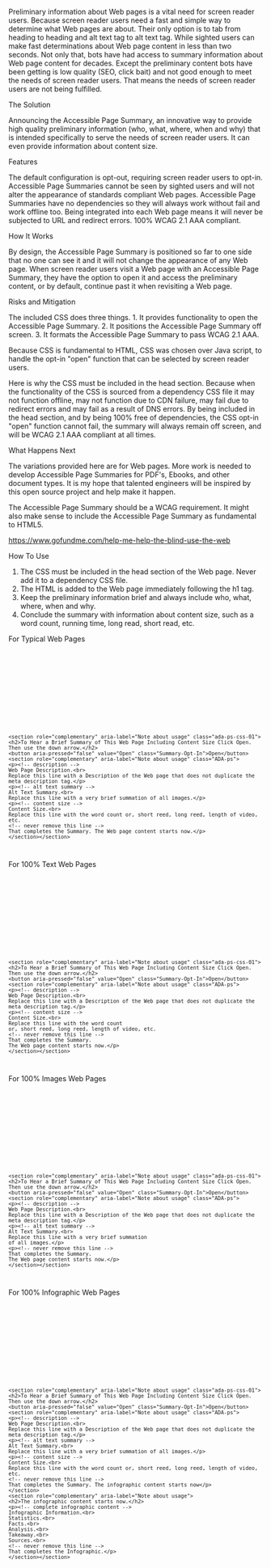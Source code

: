 Preliminary information about Web pages is a vital need for screen reader users. Because screen reader users need a fast and simple way to determine what Web pages are about. Their only option is to tab from heading to heading and alt text tag to alt text tag. While sighted users can make fast determinations about Web page content in less than two seconds. Not only that, bots have had access to summary information about Web page content for decades. Except the preliminary content bots have been getting is low quality (SEO, click bait) and not good enough to meet the needs of screen reader users. That means the needs of screen reader users are not being fulfilled.

The Solution

Announcing the Accessible Page Summary, an innovative way to provide high quality preliminary information (who, what, where, when and why) that is intended specifically to serve the needs of screen reader users. It can even provide information about content size.

Features

The default configuration is opt-out, requiring screen reader users to opt-in.
Accessible Page Summaries cannot be seen by sighted users and will not alter the appearance of standards compliant Web pages.
Accessible Page Summaries have no dependencies so they will always work without fail and work offline too. Being integrated into each Web page means it will never be subjected to URL and redirect errors.
100% WCAG 2.1 AAA compliant.

How It Works

By design, the Accessible Page Summary is positioned so far to one side that no one can see it and it will not change the appearance of any Web page. When screen reader users visit a Web page with an Accessible Page Summary, they have the option to open it and access the preliminary content, or by default, continue past it when revisiting a Web page.

Risks and Mitigation

The included CSS does three things. 1. It provides functionality to open the Accessible Page Summary. 2. It positions the Accessible Page Summary off screen. 3. It formats the Accessible Page Summary to pass WCAG 2.1 AAA.

Because CSS is fundamental to HTML, CSS was chosen over Java script, to handle the opt-in "open" function that can be selected by screen reader users.

Here is why the CSS must be included in the head section. Because when the functionality of the CSS is sourced from a dependency CSS file it may not function offline, may not function due to CDN failure, may fail due to redirect errors and may fail as a result of DNS errors. By being included in the head section, and by being 100% free of dependencies, the CSS opt-in "open" function cannot fail, the summary will always remain off screen, and will be WCAG 2.1 AAA compliant at all times.

What Happens Next

The variations provided here are for Web pages. More work is needed to develop Accessible Page Summaries for PDF's, Ebooks, and other document types. It is my hope that talented engineers will be inspired by this open source project and help make it happen.

The Accessible Page Summary should be a WCAG requirement. It might also make sense to include the Accessible Page Summary as fundamental to HTML5.

https://www.gofundme.com/help-me-help-the-blind-use-the-web

How To Use

1. The CSS must be included in the head section of the Web page. Never add it to a dependency CSS file.
2. The HTML is added to the Web page immediately following the h1 tag.
3. Keep the preliminary information brief and always include who, what, where, when and why.
4. Conclude the summary with information about content size, such as a word count, running time, long read, short read, etc.

For Typical Web Pages
<code><!-- Accessible Page Summary CSS - BEGIN -->
<style>/* Opt-Out (default) */.ADA-ps {display: none}/* Opt-In (selectable) */.Summary-Opt-In:focus+.ADA-ps {display: block}/* WCAG 2.1 AAA */.ada-ps-css-01 {background: #fff; color: #000;display: inline-block; font-size: 1.5rem; line-height: 150%; margin-left: -3000rem; position: absolute; z-index: 997}</style>
<!-- Accessible Page Summary CSS - END -->
<!-- FOR TYPICAL WEB PAGES - ADA P.S. 1 -->
<!-- Accessible Page Summary - BEGIN -->
<!-- Passed WCAG 2.1 AAA 08/25/2023 -->
    <section role="complementary" aria-label="Note about usage" class="ada-ps-css-01">
    <h2>To Hear a Brief Summary of This Web Page Including Content Size Click Open. Then use the down arrow.</h2>
    <button aria-pressed="false" value="Open" class="Summary-Opt-In">Open</button>
    <section role="complementary" aria-label="Note about usage" class="ADA-ps">
    <p><!-- description -->
    Web Page Description.<br>
    Replace this line with a Description of the Web page that does not duplicate the meta description tag.</p>
    <p><!-- alt text summary -->
    Alt Text Summary.<br>
    Replace this line with a very brief summation of all images.</p>
    <p><!-- content size -->
    Content Size.<br>
    Replace this line with the word count or, short reed, long reed, length of video, etc.
    <!-- never remove this line -->
    That completes the Summary. The Web page content starts now.</p>
    </section></section>
<!-- Accessible Page Summary - END --></code>

For 100% Text Web Pages
<code><!-- Accessible Page Summary CSS - BEGIN -->
<style>/* Opt-Out (default) */.ADA-ps {display: none}/* Opt-In (selectable) */.Summary-Opt-In:focus+.ADA-ps {display: block}/* WCAG 2.1 AAA */.ada-ps-css-01 {background: #fff; color: #000;display: inline-block; font-size: 1.5rem; line-height: 150%; margin-left: -3000rem; position: absolute; z-index: 997}</style>
<!-- Accessible Page Summary CSS - END -->
<!-- FOR 100% TEXT WEB PAGES - ADA P.S. 2 -->
<!-- Accessible Page Summary - BEGIN -->
<!-- Passed WCAG 2.1 AAA 08/25/2023 -->
    <section role="complementary" aria-label="Note about usage" class="ada-ps-css-01">
    <h2>To Hear a Brief Summary of This Web Page Including Content Size Click Open.
    Then use the down arrow.</h2>
    <button aria-pressed="false" value="Open" class="Summary-Opt-In">Open</button>
    <section role="complementary" aria-label="Note about usage" class="ADA-ps">
    <p><!-- description -->
    Web Page Description.<br>
    Replace this line with a Description of the Web page that does not duplicate the meta description tag.</p>
    <p><!-- content size -->
    Content Size.<br>
    Replace this line with the word count
    or, short reed, long reed, length of video, etc.
    <!-- never remove this line -->
    That completes the Summary.
    The Web page content starts now.</p>
    </section></section>
<!-- Accessible Page Summary - END --></code>

For 100% Images Web Pages
<code><!-- Accessible Page Summary CSS - BEGIN -->
<style>/* Opt-Out (default) */.ADA-ps {display: none}/* Opt-In (selectable) */.Summary-Opt-In:focus+.ADA-ps {display: block}/* WCAG 2.1 AAA */.ada-ps-css-01 {background: #fff; color: #000;display: inline-block; font-size: 1.5rem; line-height: 150%; margin-left: -3000rem; position: absolute; z-index: 997}</style>
<!-- Accessible Page Summary CSS - END -->
<!-- FOR 100% IMAGES WEB PAGES - ADA P.S. 3 -->
<!-- Accessible Page Summary - BEGIN -->
<!-- Passed WCAG 2.1 AAA 08/25/2023 -->
    <section role="complementary" aria-label="Note about usage" class="ada-ps-css-01">
    <h2>To Hear a Brief Summary of This Web Page Including Content Size Click Open.
    Then use the down arrow.</h2>
    <button aria-pressed="false" value="Open" class="Summary-Opt-In">Open</button>
    <section role="complementary" aria-label="Note about usage" class="ADA-ps">
    <p><!-- description -->
    Web Page Description.<br>
    Replace this line with a Description of the Web page that does not duplicate the meta description tag.</p>
    <p><!-- alt text summary -->
    Alt Text Summary.<br>
    Replace this line with a very brief summation
    of all images.</p>
    <p><!-- never remove this line -->
    That completes the Summary.
    The Web page content starts now.</p>
    </section></section>
<!-- Accessible Page Summary - END --></code>

For 100% Infographic Web Pages
<code><!-- Accessible Page Summary CSS - BEGIN -->
<style>/* Opt-Out (default) */.ADA-ps {display: none}/* Opt-In (selectable) */.Summary-Opt-In:focus+.ADA-ps {display: block}/* WCAG 2.1 AAA */.ada-ps-css-01 {background: #fff; color: #000;display: inline-block; font-size: 1.5rem; line-height: 150%; margin-left: -3000rem; position: absolute; z-index: 997}</style>
<!-- Accessible Page Summary CSS - END -->
<!-- FOR 100% INFOGRAPHIC WEB PAGES - ADA P.S. 4 -->
<!-- Accessible Page Summary - BEGIN -->
<!-- Passed WCAG 2.1 AAA 08/25/2023 -->
    <section role="complementary" aria-label="Note about usage" class="ada-ps-css-01">
    <h2>To Hear a Brief Summary of This Web Page Including Content Size Click Open. Then use the down arrow.</h2>
    <button aria-pressed="false" value="Open" class="Summary-Opt-In">Open</button>
    <section role="complementary" aria-label="Note about usage" class="ADA-ps">
    <p><!-- description -->
    Web Page Description.<br>
    Replace this line with a Description of the Web page that does not duplicate the meta description tag.</p>
    <p><!-- alt text summary -->
    Alt Text Summary.<br>
    Replace this line with a very brief summation of all images.</p>
    <p><!-- content size -->
    Content Size.<br>
    Replace this line with the word count or, short reed, long reed, length of video, etc.
    <!-- never remove this line -->
    That completes the Summary. The infographic content starts now</p>
    </section>
    <section role="complementary" aria-label="Note about usage">
    <h2>The infographic content starts now.</h2>
    <p><!-- complete infographic content -->
    Infographic Information.<br>
    Statistics.<br>
    Facts.<br>
    Analysis.<br>
    Takeaway.<br>
    Sources.<br>
    <!-- never remove this line -->
    That completes the Infographic.</p>
    </section></section>
<!-- Accessible Page Summary - END --></code>
